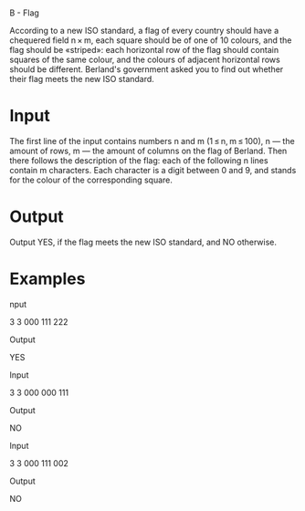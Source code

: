 # 
B - Flag

According to a new ISO standard, a flag of every country should have a chequered field n × m, each square should be of one of 10 colours, and the flag should be «striped»: each horizontal row of the flag should contain squares of the same colour, and the colours of adjacent horizontal rows should be different. Berland's government asked you to find out whether their flag meets the new ISO standard.

# Input

The first line of the input contains numbers n and m (1 ≤ n, m ≤ 100), n — the amount of rows, m — the amount of columns on the flag of Berland. Then there follows the description of the flag: each of the following n lines contain m characters. Each character is a digit between 0 and 9, and stands for the colour of the corresponding square.

# Output

Output YES, if the flag meets the new ISO standard, and NO otherwise.

# Examples

nput

3 3
000
111
222

Output

YES

Input

3 3
000
000
111

Output

NO

Input

3 3
000
111
002

Output

NO